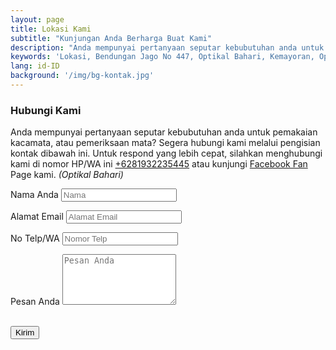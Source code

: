 ```yaml
---
layout: page
title: Lokasi Kami
subtitle: "Kunjungan Anda Berharga Buat Kami"
description: "Anda mempunyai pertanyaan seputar kebubutuhan anda untuk pemakaian kacamata, atau pemeriksaan mata? Segera hubungi kami melalui pengisian kontak dibawah ini. Untuk respond yang lebih cepat, silahkan menghubungi kami di nomor HP/WA ini +6281932235445 atau kunjungi Facebook Fan Page kami."
keywords: 'Lokasi, Bendungan Jago No 447, Optikal Bahari, Kemayoran, Optikal, Optik, Kacamata, Gratis'
lang: id-ID
background: '/img/bg-kontak.jpg'
---
```




<h3>Hubungi Kami</h3>

<p>Anda mempunyai pertanyaan seputar kebubutuhan anda untuk pemakaian kacamata, atau pemeriksaan mata? Segera hubungi kami melalui pengisian kontak dibawah ini. Untuk respond yang lebih cepat, silahkan menghubungi kami di nomor HP/WA ini <a href="https://api.whatsapp.com/send?phone=6281932235445&text=Hallo%2C+saya+butuh+informasi+lebih+lanjut+mengenai+Optikal+Bahari" id="WhatsAppClick" class="WhatsAppCall" title="Call WhatsApp">+6281932235445</a> atau kunjungi <a href="https://www.facebook.com/optikalbahari" id="FBClick" title="Facebook Page Optikal Bahari" class="FacebookPage">Facebook Fan</a> Page kami. <em>(Optikal Bahari)</em>	</p>

<form name="sentMessage" id="contactForm" name="sentMessage" novalidate action="https://formspree.io/gerryleonugroho@gmail.com" method="POST"> 	
  <div class="control-group">
    <div class="form-group floating-label-form-group controls">
      <label>Nama Anda</label>
      <input type="text" class="form-control" placeholder="Nama" id="name" required data-validation-required-message="Silahkan Masukan Email Anda.">
      <p class="help-block text-danger"></p>
    </div>
  </div>
  <div class="control-group">
    <div class="form-group floating-label-form-group controls">
      <label>Alamat Email</label>
      <input type="email" class="form-control" placeholder="Alamat Email" id="email" required data-validation-required-message="Silahkan Masukan Alamat Email.">
      <p class="help-block text-danger"></p>
    </div>
  </div>
  <div class="control-group">
    <div class="form-group col-xs-12 floating-label-form-group controls">
      <label>No Telp/WA</label>
      <input type="tel" class="form-control" placeholder="Nomor Telp" id="phone" required data-validation-required-message="Silahkan Masukan No Telp/WA.">
      <p class="help-block text-danger"></p>
    </div>
  </div>
  <div class="control-group">
    <div class="form-group floating-label-form-group controls">
      <label>Pesan Anda</label>
      <textarea rows="5" class="form-control" placeholder="Pesan Anda" id="Pesan Anda" required data-validation-required-message="Pesan Anda."></textarea>
      <p class="help-block text-danger"></p>
    </div>
  </div>
  <br>
  <div id="success"></div>
  <div class="form-group">
    <button type="submit" class="btn btn-primary" id="sendMessageButton">Kirim</button>
  </div>
</form>
